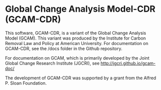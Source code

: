# Global Change Analysis Model-CDR (GCAM-CDR)

This software, GCAM-CDR, is a variant of the Global Change Analysis 
Model (GCAM). This variant was produced by the Institute for Carbon
Removal Law and Policy at American University. For documentation
on GCAM-CDR, see the /docs folder in the Github repository.

For documentation on GCAM, which is primarily developed by the
Joint Global Change Research Institute (JGCRI), see
http://jgcri.github.io/gcam-doc/


The development of GCAM-CDR was supported by a grant from the
Alfred P. Sloan Foundation.

